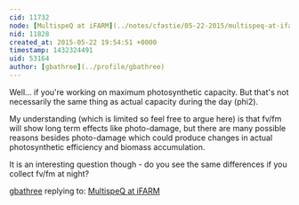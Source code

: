 ```yaml
---
cid: 11732
node: [MultispeQ at iFARM](../notes/cfastie/05-22-2015/multispeq-at-ifarm)
nid: 11828
created_at: 2015-05-22 19:54:51 +0000
timestamp: 1432324491
uid: 53164
author: [gbathree](../profile/gbathree)
---
```


Well... if you're working on maximum photosynthetic capacity.  But that's not necessarily the same thing as actual capacity during the day (phi2).

My understanding (which is limited so feel free to argue here) is that fv/fm will show long term effects like photo-damage, but there are many possible reasons besides photo-damage which could produce changes in actual photosynthetic efficiency and biomass accumulation.

It is an interesting question though - do you see the same differences if you collect fv/fm at night?  

[gbathree](../profile/gbathree) replying to: [MultispeQ at iFARM](../notes/cfastie/05-22-2015/multispeq-at-ifarm)

